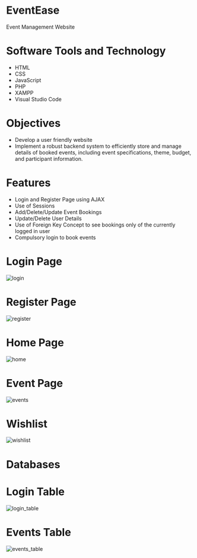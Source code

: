 # EventEase
Event Management Website
# Software Tools and Technology
<ul>
  <li>HTML</li>
  <li>CSS</li>
  <li>JavaScript</li>
  <li>PHP</li>
  <li>XAMPP</li>
  <li>Visual Studio Code</li>
</ul>

# Objectives
<ul>
  <li>Develop a user friendly website</li>
  <li>Implement a robust backend system to efficiently store and manage details of booked events, including event specifications, theme, budget, and participant information.</li>
</ul>

# Features
<ul>
  <li>Login and Register Page using AJAX</li>
  <li>Use of Sessions</li>
  <li>Add/Delete/Update Event Bookings</li>
  <li>Update/Delete User Details</li>
  <li>Use of Foreign Key Concept to see bookings only of the currently logged in user</li>
  <li>Compulsory login to book events</li>
</ul>

# Login Page
![login](https://github.com/SharvariBirje/EventEase/assets/158808202/0d9f8b46-b58d-49af-b56f-039ca6b6bc0b)

# Register Page
![register](https://github.com/SharvariBirje/EventEase/assets/158808202/b4105276-143c-49ef-a66f-636936b5b73f)

# Home Page
![home](https://github.com/SharvariBirje/EventEase/assets/158808202/ba8155b9-fed3-47fc-8946-2b32ef2b5849)

# Event Page
![events](https://github.com/SharvariBirje/EventEase/assets/158808202/185f8f50-a000-45e4-8ced-3729e2c8b281)

# Wishlist
![wishlist](https://github.com/SharvariBirje/EventEase/assets/158808202/e2767127-2969-4275-8825-f32266b3c916)

# Databases
# Login Table
![login_table](https://github.com/SharvariBirje/EventEase/assets/158808202/3447ce04-a2d4-43b8-9db1-36f8fc3d01bd)

# Events Table
![events_table](https://github.com/SharvariBirje/EventEase/assets/158808202/404685ec-0941-4d70-9353-a60e2dbc6a1c)
